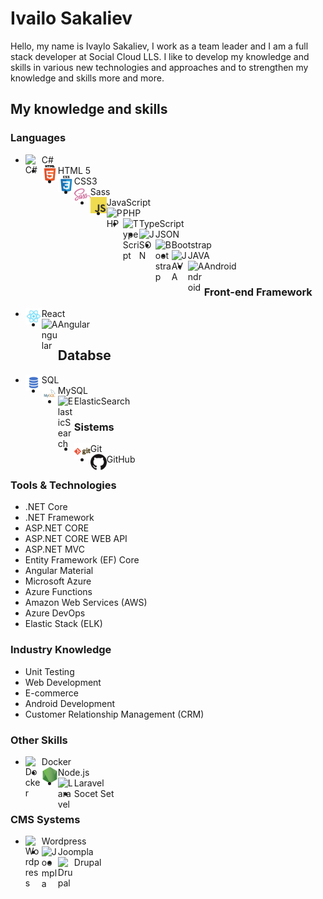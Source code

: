 # Ivailo Sakaliev
Hello, my name is Ivaylo Sakaliev, I work as a team leader and I am a full stack developer at Social Cloud LLS. I like to develop my knowledge and skills in various new technologies and approaches and to strengthen my knowledge and skills more and more.

## My knowledge and skills

### Languages 
* <img align="left" alt="C#" width="26px" src="https://upload.wikimedia.org/wikipedia/commons/4/4f/Csharp_Logo.png" /> C#
* <img align="left" alt="HTML5" width="26px" src="https://raw.githubusercontent.com/github/explore/80688e429a7d4ef2fca1e82350fe8e3517d3494d/topics/html/html.png" /> HTML 5
* <img align="left" alt="CSS3" width="26px" src="https://raw.githubusercontent.com/github/explore/80688e429a7d4ef2fca1e82350fe8e3517d3494d/topics/css/css.png" /> CSS3
* <img align="left" alt="Sass" width="26px" src="https://raw.githubusercontent.com/github/explore/80688e429a7d4ef2fca1e82350fe8e3517d3494d/topics/sass/sass.png" /> Sass
* <img align="left" alt="JavaScript" width="26px" src="https://raw.githubusercontent.com/github/explore/80688e429a7d4ef2fca1e82350fe8e3517d3494d/topics/javascript/javascript.png" />JavaScript
* <img align="left" alt="PHP" width="26px" src="https://i.dlpng.com/static/png/6622045_preview.png" />PHP
* <img align="left" alt="TypeScript" width="26px" src="https://iconape.com/wp-content/png_logo_vector/typescript.png" />TypeScript
* <img align="left" alt="JSON" width="26px" src="https://encrypted-tbn0.gstatic.com/images?q=tbn:ANd9GcRoU78Hj6DPZq_rVh1dyNTc4Lwt_Z05Vr-SRA&usqp=CAU" />JSON
* <img align="left" alt="Bootstrap" width="26px" src="https://brandslogos.com/wp-content/uploads/thumbs/bootstrap-logo-vector.svg" />Bootstrap
* <img align="left" alt="JAVA" width="26px" src="https://brandslogos.com/wp-content/uploads/images/large/java-logo-1.png" />JAVA
* <img align="left" alt="Android" width="26px" src="https://upload.wikimedia.org/wikipedia/commons/6/66/Android_robot.png" />Android

### Front-end Framework
* <img align="left" alt="React" width="26px" src="https://raw.githubusercontent.com/github/explore/80688e429a7d4ef2fca1e82350fe8e3517d3494d/topics/react/react.png" /> React
* <img align="left" alt="Angular" width="26px" src="https://cdn.freebiesupply.com/logos/large/2x/angular-icon-1-logo-svg-vector.svg" /> Angular

## Databse
* <img align="left" alt="SQL" width="26px" src="https://raw.githubusercontent.com/github/explore/80688e429a7d4ef2fca1e82350fe8e3517d3494d/topics/sql/sql.png" /> SQL
* <img align="left" alt="MySQL" width="26px" src="https://raw.githubusercontent.com/github/explore/80688e429a7d4ef2fca1e82350fe8e3517d3494d/topics/mysql/mysql.png" /> MySQL
* <img align="left" alt="ElasticSearch" width="26px" src="https://brandslogos.com/wp-content/uploads/thumbs/elastic-elasticsearch-logo-vector.svg" /> ElasticSearch

### Sistems
* <img align="left" alt="Git" width="26px" src="https://raw.githubusercontent.com/github/explore/80688e429a7d4ef2fca1e82350fe8e3517d3494d/topics/git/git.png" /> Git
* <img align="left" alt="GitHub" width="26px" src="https://raw.githubusercontent.com/github/explore/78df643247d429f6cc873026c0622819ad797942/topics/github/github.png" /> GitHub


### Tools & Technologies
* .NET Core
* .NET Framework
* ASP.NET CORE
* ASP.NET CORE WEB API
* ASP.NET MVC
* Entity Framework (EF) Core
* Angular Material
* Microsoft Azure
* Azure Functions
* Amazon Web Services (AWS)
* Azure DevOps
* Elastic Stack (ELK)


### Industry Knowledge
* Unit Testing
* Web Development
* E-commerce
* Android Development
* Customer Relationship Management (CRM)

### Other Skills

* <img align="left" alt="Docker" width="26px" src="https://www.docker.com/sites/default/files/d8/2019-07/Moby-logo.png" /> Docker
* <img align="left" alt="Node.js" width="26px" src="https://raw.githubusercontent.com/github/explore/80688e429a7d4ef2fca1e82350fe8e3517d3494d/topics/nodejs/nodejs.png" /> Node.js
* <img align="left" alt="Laravel" width="26px" src="https://upload.wikimedia.org/wikipedia/commons/thumb/9/9a/Laravel.svg/1200px-Laravel.svg.png" /> Laravel
* Socet Set

### CMS Systems

* <img align="left" alt="Wordpress" width="26px" src="https://upload.wikimedia.org/wikipedia/commons/9/93/Wordpress_Blue_logo.png" /> Wordpress
* <img align="left" alt="Joompla" width="26px" src="https://tm.joomla.org/images/logos/Official_Logos/Joomla-Vertical-logo-light-background-tagline-en.png?i=196" /> Joompla
* <img align="left" alt="Drupal" width="26px" src="https://upload.wikimedia.org/wikipedia/commons/thumb/7/75/Druplicon.vector.svg/1200px-Druplicon.vector.svg.png" /> Drupal

